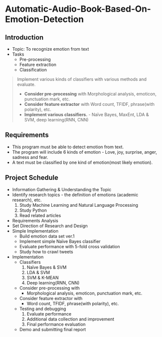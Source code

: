 # Automatic-Audio-Book-Based-On-Emotion-Detection

## Introduction
* Topic: To recognize emotion from text
* Tasks
  * Pre-processing
  * Feature extraction
  * Classification

> Implement various kinds of classifiers with various methods and evaluate.
> * **Consider pre-processing** with Morphological analysis, emoticon, punctuation mark, etc.
> * **Consider feature extractor** with Word count, TFIDF, phrase(with polarity), etc.
> * **Implement various classifiers.** - Naïve Bayes, MaxEnt, LDA & SVM, deep learning(RNN, CNN)

## Requirements
* This program must be able to detect emotion from text.
* The program will include 6 kinds of emotion - Love, joy, surprise, anger, sadness and fear.
* A text must be classified by one kind of emotion(most likely emotion).

## Project Schedule
* Information Gathering & Understanding the Topic
* Identify research topics - the definition of emotions (academic research), etc.
  1. Study Machine Learning and Natural Language Processing
  2. Study Python
  3. Read related articles
* Requirements Analysis
* Set Direction of Research and Design
* Simple Implementation 
  * Build emotion data set ver.1
  * Implement simple Naïve Bayes classifier
  * Evaluate performance with 5-fold cross validation
  * Study how to crawl tweets
* Implementation
  * Classifiers
    1. Naïve Bayes & SVM
    2. LDA & SVM
    3. SVM & K-MEAN
    4. Deep learning(RNN, CNN)
  * Consider pre-processing with
    * Morphological analysis, emoticon, punctuation mark, etc.
  * Consider feature extractor with
    * Word count, TFIDF, phrase(with polarity), etc. 
  * Testing and debugging 
    1. Evaluate performance
    2. Additional data collection and improvement
    3. Final performance evaluation
  * Demo and submitting final report
